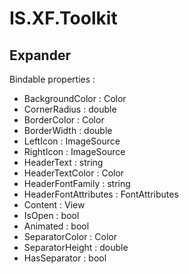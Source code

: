 # IS.XF.Toolkit

## Expander
Bindable properties :
- BackgroundColor : Color
- CornerRadius : double
- BorderColor : Color
- BorderWidth : double
- LeftIcon : ImageSource
- RightIcon : ImageSource
- HeaderText : string
- HeaderTextColor : Color
- HeaderFontFamily : string
- HeaderFontAttributes : FontAttributes
- Content : View
- IsOpen : bool
- Animated : bool
- SeparatorColor : Color
- SeparatorHeight : double
- HasSeparator : bool